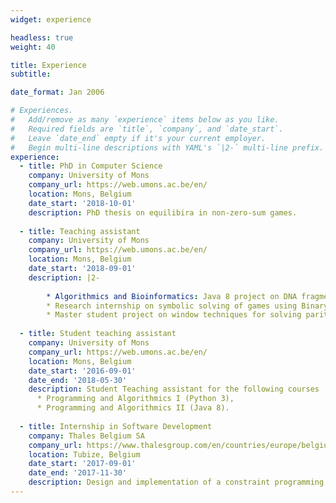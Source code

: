 ```yaml
---
widget: experience

headless: true
weight: 40

title: Experience
subtitle:

date_format: Jan 2006

# Experiences.
#   Add/remove as many `experience` items below as you like.
#   Required fields are `title`, `company`, and `date_start`.
#   Leave `date_end` empty if it's your current employer.
#   Begin multi-line descriptions with YAML's `|2-` multi-line prefix.
experience:
  - title: PhD in Computer Science
    company: University of Mons
    company_url: https://web.umons.ac.be/en/
    location: Mons, Belgium
    date_start: '2018-10-01'
    description: PhD thesis on equilibira in non-zero-sum games.
    
  - title: Teaching assistant
    company: University of Mons
    company_url: https://web.umons.ac.be/en/
    location: Mons, Belgium
    date_start: '2018-09-01'
    description: |2-
    
        * Algorithmics and Bioinformatics: Java 8 project on DNA fragment assembly (2018 - 2022).
        * Research internship on symbolic solving of games using Binary Decision Diagrams (2019).
        * Master student project on window techniques for solving parity games (2018).
        
  - title: Student teaching assistant
    company: University of Mons
    company_url: https://web.umons.ac.be/en/
    location: Mons, Belgium
    date_start: '2016-09-01'
    date_end: '2018-05-30'
    description: Student Teaching assistant for the following courses  
      * Programming and Algorithmics I (Python 3),
      * Programming and Algorithmics II (Java 8).
        
  - title: Internship in Software Development
    company: Thales Belgium SA
    company_url: https://www.thalesgroup.com/en/countries/europe/belgium
    location: Tubize, Belgium
    date_start: '2017-09-01'
    date_end: '2017-11-30'
    description: Design and implementation of a constraint programming model handling the network generation part of a radio configuration tool. The implementation                  was done using Java 8 and the [Choco Solver](https://choco-solver.org/) constraint programming library. 
---
```


